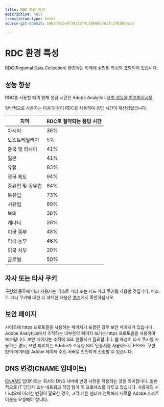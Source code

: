 ```yaml
---
title: RDC 환경 특성
description: null
translation-type: tm+mt
source-git-commit: 16ba0b12e0f70112f4c10804d0a13c278388ecc2

---
```



# RDC 환경 특성

RDC(Regional Data Collection) 환경에는 아래에 설명된 특성이 포함되어 있습니다.

## 성능 향상

RDC를 사용할 때의 현재 응답 시간은 Adobe Analytics [요청 성능을 참조하십시오](https://marketing.adobe.com/resources/help/en_US/whitepapers/performance/).

일반적으로 사용자는 다음과 같이 RDC를 사용하여 응답 시간이 개선되었습니다.

| 지역 | RDC로 절약되는 응답 시간 |
| --- | --- |
| 아시아 | 36% |
| 오스트레일리아 | 5% |
| 중국 및 러시아 | 41% |
| 일본 | 41% |
| 유럽 | 83% |
| 영국 제도 | 94% |
| 중유럽 및 동유럽 | 84% |
| 북유럽 | 73% |
| 서유럽 | 89% |
| 북미 | 38% |
| 캐나다 | 26% |
| 미국 중부 | 48% |
| 미국 동부 | 46% |
| 미국 서부 | 20% |
| 글로벌 | 50% |

## 자사 또는 타사 쿠키

구현의 종류에 따라 사용자는 퍼스트 파티 또는 서드 파티 쿠키를 사용할 것입니다. 퍼스트 파티 쿠키에 대한 더 자세한 내용은  [여기](https://marketing.adobe.com/resources/help/en_US/whitepapers/first_party_cookies/fpcookies_overview.html)에서 확인하십시오.

## 보안 페이지

사이트에 https 프로토콜을 사용하는 페이지가 포함된 경우 보안 페이지가 있습니다. Adobe Analytics에서 추적하는 대부분의 페이지 보기는 https 프로토콜을 사용하여 보호됩니다. 보안 페이지는 추적에 SSL 인증서가 필요합니다. 웹 속성이 타사 쿠키를 사용하는 경우, 보안 페이지는 Adobe가 소유한 SSL 인증서를 사용하므로 FPSSL 구현 없이 데이터를 Adobe 데이터 수집 서버로 안전하게 전송할 수 있습니다.

## DNS 변경(CNAME 업데이트)

[CNAME](https://marketing.adobe.com/resources/help/en_US/whitepapers/first_party_cookies/fpcookies_cname.html) 업데이트는 회사의 DNS 서버에 변경 사항을 적용하는 것을 의미합니다. 일반적으로 IT 담당자 또는 네트워크 작업 팀이 이 프로세스를 다루고 있습니다. 사용자의 시나리오에 이러한 변경이 필요한 경우, 고객 지원 센터에 연락해서 새로운 Adobe 호스트 이름을 요청해야 합니다.
